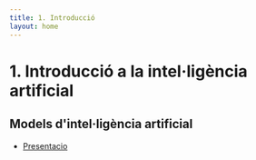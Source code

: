 ```yaml
---
title: 1. Introducció
layout: home
---
```


# 1. Introducció a la intel·ligència artificial

## Models d'intel·ligència artificial

* [Presentacio](1-introduccio.pdf)
